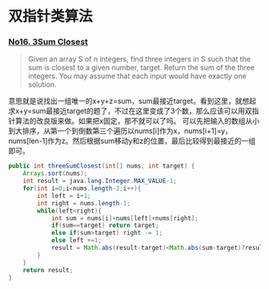# 双指针类算法

### [No16. 3Sum Closest](https://leetcode.com/problems/3sum-closest/)
>Given an array S of n integers, find three integers in S such that the sum is closest to a given number, target. Return the sum of the three integers. You may assume that each input would have exactly one solution.

意思就是说找出一组唯一的x+y+z=sum，sum最接近target。看到这里，就想起求x+y=sum最接近target的题了，不过在这里变成了3个数，那么应该可以用双指针算法的改良版来做。如果把x固定，那不就可以了吗。
可以先把输入的数组从小到大排序，从第一个到倒数第三个遍历以nums[i]作为x，nums[i+1]=y，nums[len-1]作为z。然后根据sum移动y和z的位置，最后比较得到最接近的一组即可。
```java
public int threeSumClosest(int[] nums, int target) {
    Arrays.sort(nums);
    int result = java.lang.Integer.MAX_VALUE-1;
    for(int i=0;i<nums.length-2;i++){
    	int left = i+1;
    	int right = nums.length-1;
    	while(left<right){
    		int sum = nums[i]+nums[left]+nums[right];
    		if(sum==target) return target;
    		else if(sum>target) right -= 1;
    		else left +=1;
    		result = Math.abs(result-target)<Math.abs(sum-target)?result:sum;
    	}
    }
	return result;
}
```



